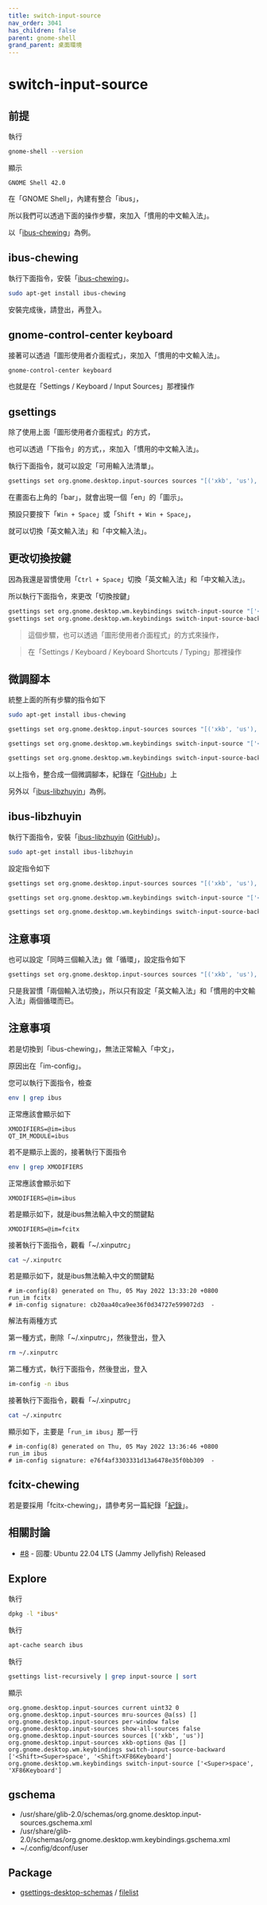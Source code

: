 ```yaml
---
title: switch-input-source
nav_order: 3041
has_children: false
parent: gnome-shell
grand_parent: 桌面環境
---
```



# switch-input-source


## 前提

執行

``` sh
gnome-shell --version
```

顯示

```
GNOME Shell 42.0
```

在「GNOME Shell」，內建有整合「ibus」，

所以我們可以透過下面的操作步驟，來加入「慣用的中文輸入法」。

以「[ibus-chewing](#ibus-chewing)」為例。


## ibus-chewing

執行下面指令，安裝「[ibus-chewing](https://packages.ubuntu.com/jammy/ibus-chewing)」。

``` sh
sudo apt-get install ibus-chewing
```

安裝完成後，請登出，再登入。


## gnome-control-center keyboard

接著可以透過「圖形使用者介面程式」，來加入「慣用的中文輸入法」。

``` sh
gnome-control-center keyboard
```

也就是在「Settings / Keyboard / Input Sources」那裡操作


## gsettings

除了使用上面「圖形使用者介面程式」的方式，

也可以透過「下指令」的方式，，來加入「慣用的中文輸入法」。

執行下面指令，就可以設定「可用輸入法清單」。

``` sh
gsettings set org.gnome.desktop.input-sources sources "[('xkb', 'us'), ('ibus', 'chewing')]"
```

在畫面右上角的「bar」，就會出現一個「en」的「圖示」。

預設只要按下「`Win + Space`」或「`Shift + Win + Space`」，

就可以切換「英文輸入法」和「中文輸入法」。

## 更改切換按鍵

因為我還是習慣使用「`Ctrl + Space`」切換「英文輸入法」和「中文輸入法」。

所以執行下面指令，來更改「切換按鍵」

``` sh
gsettings set org.gnome.desktop.wm.keybindings switch-input-source "['<Control>space', 'XF86Keyboard']"
gsettings set org.gnome.desktop.wm.keybindings switch-input-source-backward "['<Shift><Control>space', '<Shift>XF86Keyboard']"
```

> 這個步驟，也可以透過「圖形使用者介面程式」的方式來操作，

> 在「Settings / Keyboard / Keyboard Shortcuts / Typing」那裡操作


## 微調腳本

統整上面的所有步驟的指令如下

``` sh
sudo apt-get install ibus-chewing

gsettings set org.gnome.desktop.input-sources sources "[('xkb', 'us'), ('ibus', 'chewing')]"

gsettings set org.gnome.desktop.wm.keybindings switch-input-source "['<Control>space', 'XF86Keyboard']"

gsettings set org.gnome.desktop.wm.keybindings switch-input-source-backward "['<Shift><Control>space', '<Shift>XF86Keyboard']"
```

以上指令，整合成一個微調腳本，紀錄在「[GitHub](https://github.com/samwhelp/note-about-ubuntu/tree/gh-pages/_demo/adjustment/de/gnome-shell/part/switch-input-source)」上

另外以「[ibus-libzhuyin](#ibus-libzhuyin)」為例。


## ibus-libzhuyin

執行下面指令，安裝「[ibus-libzhuyin](https://packages.ubuntu.com/jammy/ibus-libzhuyin) ([GitHub](https://github.com/libzhuyin/ibus-libzhuyin))」。

``` sh
sudo apt-get install ibus-libzhuyin
```

設定指令如下

``` sh
gsettings set org.gnome.desktop.input-sources sources "[('xkb', 'us'), ('ibus', 'libzhuyin')]"

gsettings set org.gnome.desktop.wm.keybindings switch-input-source "['<Control>space', 'XF86Keyboard']"

gsettings set org.gnome.desktop.wm.keybindings switch-input-source-backward "['<Shift><Control>space', '<Shift>XF86Keyboard']"
```

## 注意事項

也可以設定「同時三個輸入法」做「循環」，設定指令如下

``` sh
gsettings set org.gnome.desktop.input-sources sources "[('xkb', 'us'), ('ibus', 'chewing'), ('ibus', 'libzhuyin')]"
```

只是我習慣「兩個輸入法切換」，所以只有設定「英文輸入法」和「慣用的中文輸入法」兩個循環而已。


## 注意事項

若是切換到「ibus-chewing」，無法正常輸入「中文」，

原因出在「im-config」。

您可以執行下面指令，檢查

``` sh
env | grep ibus
```

正常應該會顯示如下

```
XMODIFIERS=@im=ibus
QT_IM_MODULE=ibus
```

若不是顯示上面的，接著執行下面指令

``` sh
env | grep XMODIFIERS
```

正常應該會顯示如下

```
XMODIFIERS=@im=ibus
```

若是顯示如下，就是ibus無法輸入中文的關鍵點

```
XMODIFIERS=@im=fcitx
```

接著執行下面指令，觀看「~/.xinputrc」

``` sh
cat ~/.xinputrc
```

若是顯示如下，就是ibus無法輸入中文的關鍵點

```
# im-config(8) generated on Thu, 05 May 2022 13:33:20 +0800
run_im fcitx
# im-config signature: cb20aa40ca9ee36f0d34727e599072d3  -
```

解法有兩種方式

第一種方式，刪除「~/.xinputrc」，然後登出，登入

``` sh
rm ~/.xinputrc
```

第二種方式，執行下面指令，然後登出，登入

``` sh
im-config -n ibus
```

接著執行下面指令，觀看「~/.xinputrc」

``` sh
cat ~/.xinputrc
```

顯示如下，主要是「`run_im ibus`」那一行

```
# im-config(8) generated on Thu, 05 May 2022 13:36:46 +0800
run_im ibus
# im-config signature: e76f4af3303331d13a6478e35f0bb309  -
```


## fcitx-chewing

若是要採用「fcitx-chewing」，請參考另一篇紀錄「[紀錄](https://samwhelp.github.io/note-about-ubuntu/read/adjustment/env/im.html#fcitx-chwing)」。




## 相關討論

* [#8](https://www.ubuntu-tw.org/modules/newbb/viewtopic.php?post_id=363672#forumpost363672) - 回覆: Ubuntu 22.04 LTS (Jammy Jellyfish) Released


## Explore

執行

``` sh
dpkg -l *ibus*
```

執行

``` sh
apt-cache search ibus
```

執行

``` sh
gsettings list-recursively | grep input-source | sort
```

顯示

```
org.gnome.desktop.input-sources current uint32 0
org.gnome.desktop.input-sources mru-sources @a(ss) []
org.gnome.desktop.input-sources per-window false
org.gnome.desktop.input-sources show-all-sources false
org.gnome.desktop.input-sources sources [('xkb', 'us')]
org.gnome.desktop.input-sources xkb-options @as []
org.gnome.desktop.wm.keybindings switch-input-source-backward ['<Shift><Super>space', '<Shift>XF86Keyboard']
org.gnome.desktop.wm.keybindings switch-input-source ['<Super>space', 'XF86Keyboard']
```


## gschema

* /usr/share/glib-2.0/schemas/org.gnome.desktop.input-sources.gschema.xml
* /usr/share/glib-2.0/schemas/org.gnome.desktop.wm.keybindings.gschema.xml
* ~/.config/dconf/user


## Package

* [gsettings-desktop-schemas](https://packages.ubuntu.com/jammy/gsettings-desktop-schemas) / [filelist](https://packages.ubuntu.com/jammy/all/gsettings-desktop-schemas/filelist)
